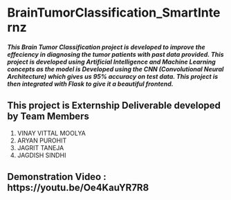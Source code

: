 # BrainTumorClassification_SmartInternz

<h5>This Brain Tumor Classification project is developed to improve the effeciency in diagnosing the tumor patients with past data provided. This project is developed using Artificial Intelligence and Machine Learning concepts as the model is Developed using the CNN (Convolutional Neural Architecture) which gives us 95% accuracy on test data. This project is then integrated with Flask to give it a beautiful frontend.</h5>

<h2>This project is Externship Deliverable developed by Team Members</h2>
<ol type = 1>
  <li>VINAY VITTAL MOOLYA</li>
  <li>ARYAN PUROHIT</li>
  <li>JAGRIT TANEJA</li>
  <li>JAGDISH SINDHI</li>
</ol>

<h2>Demonstration Video : <span>https://youtu.be/Oe4KauYR7R8</span></h2>
